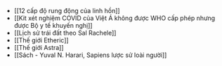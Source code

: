 - [[12 cấp độ rung động của linh hồn]]
- [[Kit xét nghiệm COVID của Việt Á không được WHO cấp phép nhưng được Bộ y tế khuyến nghị]]
- [[Lịch sử trái đất theo Sal Rachele]]
- [[Thế giới Etheric]]
- [[Thế giới Astra]]
- [[Sách - Yuval N. Harari, Sapiens lược sử loài người]]

